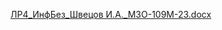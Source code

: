 [ЛР4_ИнфБез_Швецов И.А._М3О-109М-23.docx](https://github.com/user-attachments/files/17260603/4_._._.3.-109.-23.docx)
